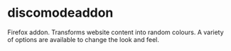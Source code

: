 # discomodeaddon
Firefox addon. Transforms website content into random colours. A variety of options are available to change the look and feel.
